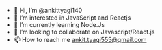 - 👋 Hi, I’m @ankittyagi140
- 👀 I’m interested in JavaScript and Reactjs
- 🌱 I’m currently learning Node.Js
- 💞️ I’m looking to collaborate on Javascript/React.js
- 📫 How to reach me ankit.tyagi555@gmail.com

<!---
ankittyagi140/ankittyagi140 is a ✨ special ✨ repository because its `README.md` (this file) appears on your GitHub profile.
You can click the Preview link to take a look at your changes.
--->
